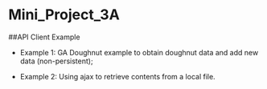 # Mini_Project_3A
##API Client Example

* Example 1: GA Doughnut example to obtain doughnut data and add new data (non-persistent);

* Example 2: Using ajax to retrieve contents from a local file. 

